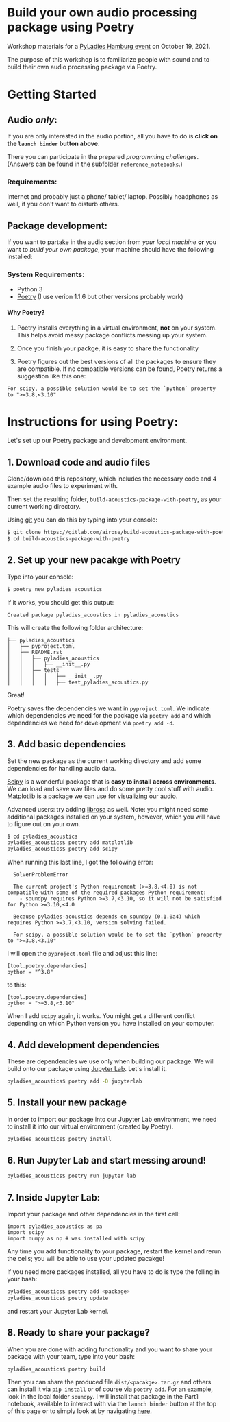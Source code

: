 

# Build your own audio processing package using Poetry

Workshop materials for a [PyLadies Hamburg event](https://www.meetup.com/PyLadies-Hamburg/events/278588912/) on October 19, 2021.

The purpose of this workshop is to familiarize people with sound and to build their own audio processing package via Poetry. 

# Getting Started

## Audio *only*:

If you are only interested in the audio portion, all you have to do is **click on the `launch binder` button above.** 

There you can participate in the prepared *programming challenges*. (Answers can be found in the subfolder `reference_notebooks`.)

### Requirements:

Internet and probably just a phone/ tablet/ laptop. Possibly headphones as well, if you don't want to disturb others.

## Package development:

If you want to partake in the audio section from *your local machine* **or** you want to *build your own package*, your machine should have the following installed:

### System Requirements:

- Python 3 
- [Poetry](https://python-poetry.org/docs/) (I use verion 1.1.6 but other versions probably work)

#### Why Poetry?

1) Poetry installs everything in a virtual environment, **not** on your system. This helps avoid messy package conflicts messing up your system.

2) Once you finish your packge, it is easy to share the functionality

3) Poetry figures out the best versions of all the packages to ensure they are compatible. If no compatible versions can be found, Poetry returns a suggestion like this one: 

```
For scipy, a possible solution would be to set the `python` property to ">=3.8,<3.10"
```

# Instructions for using Poetry:

Let's set up our Poetry package and development environment.

## 1. Download code and audio files

Clone/download this repository, which includes the necessary code and 4 example audio files to experiment with.

Then set the resulting folder, `build-acoustics-package-with-poetry`, as your current working directory.

Using [git](https://git-scm.com/) you can do this by typing into your console:

```bash
$ git clone https://gitlab.com/airose/build-acoustics-package-with-poetry.git
$ cd build-acoustics-package-with-poetry
```

## 2. Set up your new pacakge with Poetry

Type into your console:

```bash
$ poetry new pyladies_acoustics
```

If it works, you should get this output:

```
Created package pyladies_acoustics in pyladies_acoustics
```

This will create the following folder architecture:

```
├── pyladies_acoustics                                                  
│   ├── pyproject.toml                                      
│   ├── README.rst                                  
│   │   ├── pyladies_acoustics                                                                     
│   │   │   ├── __init__.py                             
│   │   ├── tests            
│   │   │   │   ├── __init__.py             
│   │   │   │   ├── test_pyladies_acoustics.py                  
```

Great! 

Poetry saves the dependencies we want in `pyproject.toml`. We indicate which dependencies we need for the package via `poetry add` and which dependencies we need for development via `poetry add -d`.

## 3. Add basic dependencies

Set the new package as the current working directory and add some dependencies for handling audio data.

[Scipy](http://scipy.github.io/devdocs/tutorial/index.html) is a wonderful package that is **easy to install across environments**. We can load and save wav files and do some pretty cool stuff with audio. [Matplotlib](https://matplotlib.org/) is a package we can use for visualizing our audio.

Advanced users: try adding [librosa](https://librosa.org/doc/latest/index.html) as well. Note: you might need some additional packages installed on your system, however, which you will have to figure out on your own.


```bash
$ cd pyladies_acoustics
pyladies_acoustics$ poetry add matplotlib
pyladies_acoustics$ poetry add scipy
```

When running this last line, I got the following error:

```
  SolverProblemError

  The current project's Python requirement (>=3.8,<4.0) is not compatible with some of the required packages Python requirement:
    - soundpy requires Python >=3.7,<3.10, so it will not be satisfied for Python >=3.10,<4.0
  
  Because pyladies-acoustics depends on soundpy (0.1.0a4) which requires Python >=3.7,<3.10, version solving failed.

  For scipy, a possible solution would be to set the `python` property to ">=3.8,<3.10"
```

I will open the `pyproject.toml` file and adjust this line:

```
[tool.poetry.dependencies]
python = "^3.8"
```

to this:

```
[tool.poetry.dependencies]
python = ">=3.8,<3.10"
```

When I add `scipy` again, it works. You might get a different conflict depending on which Python version you have installed on your computer.

## 4. Add development dependencies

These are dependencies we use only when building our package. We will build onto our package using [Jupyter Lab](https://jupyterlab.readthedocs.io/en/stable/). Let's install it. 

```bash
pyladies_acoustics$ poetry add -D jupyterlab
```

## 5. Install your new package

In order to import our package into our Jupyter Lab environment, we need to install it into our virtual environment (created by Poetry).

```bash
pyladies_acoustics$ poetry install
```

## 6. Run Jupyter Lab and start messing around!

```bash
pyladies_acoustics$ poetry run jupyter lab
```
## 7. Inside Jupyter Lab:

Import your package and other dependencies in the first cell:

```
import pyladies_acoustics as pa
import scipy
import numpy as np # was installed with scipy
```

Any time you add functionality to your package, restart the kernel and rerun the cells; you will be able to use your updated pacakge!

If you need more packages installed, all you have to do is type the folling in your bash:

```bash
pyladies_acoustics$ poetry add <package>
pyladies_acoustics$ poetry update
```

and restart your Jupyter Lab kernel.

## 8. Ready to share your package?

When you are done with adding functionality and you want to share your package with your team, type into your bash:

```bash
pyladies_acoustics$ poetry build
```

Then you can share the produced file `dist/<pacakge>.tar.gz` and others can install it via `pip install` or of course via `poetry add`. For an example, look in the local folder `soundpy`. I will install that package in the Part1 notebook, available to interact with via the `launch binder` button at the top of this page or to simply look at by navigating [here](https://gitlab.com/airose/build-acoustics-package-with-poetry/-/blob/main/notebooks/part1_audio.ipynb).
